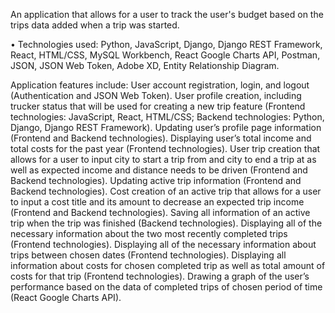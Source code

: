 An application that allows for a user to track the user's budget based on the trips data added when a trip was started.

• Technologies used: Python, JavaScript, Django, Django REST Framework, React, HTML/CSS, MySQL Workbench, React Google Charts API, Postman, JSON, JSON Web Token, Adobe   XD, Entity Relationship Diagram. 

Application features include:
User account registration, login, and logout (Authentication and JSON Web Token).
User profile creation, including trucker status that will be used for creating a new trip feature (Frontend technologies: JavaScript, React, HTML/CSS; Backend technologies: Python, Django, Django REST Framework).
Updating user’s profile page information (Frontend and Backend technologies).
Displaying user’s total income and total costs for the past year (Frontend technologies).
User trip creation that allows for a user to input city to start a trip from and city to end a trip at as well as expected income and distance needs to be driven (Frontend and Backend technologies).
Updating active trip information (Frontend and Backend technologies).
Cost creation of an active trip that allows for a user to input a cost title and its amount to decrease an expected trip income (Frontend and Backend technologies).
Saving all information of an active trip when the trip was finished (Backend technologies).
Displaying all of the necessary information about the two most recently completed trips (Frontend technologies).
Displaying all of the necessary information about trips between chosen dates (Frontend technologies).
Displaying all information about costs for chosen completed trip as well as total amount of costs for that trip (Frontend technologies).
Drawing a graph of the user’s performance based on the data of completed trips of chosen period of time (React Google Charts API).
